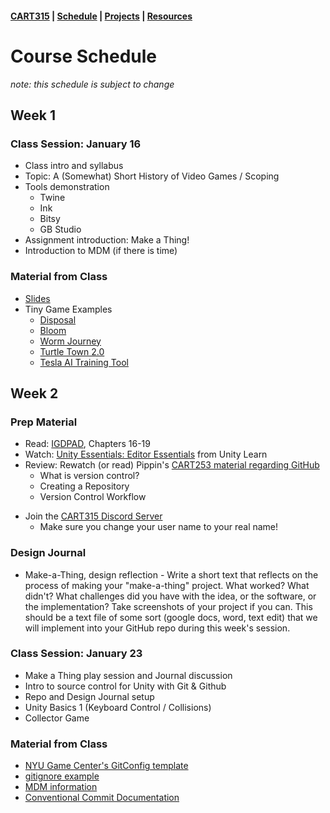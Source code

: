 #### [CART315](../cart315/) | [Schedule](schedule.md) | [Projects](projects.md) | [Resources](resources.md)

# Course Schedule
_note: this schedule is subject to change_

## Week 1

### Class Session: January 16
* Class intro and syllabus
* Topic: A (Somewhat) Short History of Video Games / Scoping
* Tools demonstration
	* Twine
	* Ink
	* Bitsy
	* GB Studio
* Assignment introduction: Make a Thing!
* Introduction to MDM (if there is time)
### Material from Class
* [Slides](../classSlides/cart315_introduction.pdf)
* Tiny Game Examples
	* [Disposal](https://xerrf.itch.io/disposal)
	* [Bloom](https://petroochio.itch.io/bloom)
	* [Worm Journey](https://kajhar.itch.io/worm-journey)
	* [Turtle Town 2.0](https://invisii.itch.io/turtle-town-2)
	* [Tesla AI Training Tool](https://harrison-b.itch.io/tesla-ai-training-tool)

## Week 2

### Prep Material
* Read: [IGDPAD](https://concordiauniversity.on.worldcat.org/oclc/1340042737), Chapters 16-19
* Watch: [Unity Essentials: Editor Essentials](https://learn.unity.com/pathway/unity-essentials) from Unity Learn
* Review: Rewatch (or read) Pippin's [CART253 material regarding GitHub](https://pippinbarr.com/cart253/topics/hello-world/) 
	* What is version control?
	* Creating a Repository
	* Version Control Workflow
- Join the [CART315 Discord Server](https://discord.gg/5GhDUDKc)
	- Make sure you change your user name to your real name!
### Design Journal
- Make-a-Thing, design reflection - Write a short text that reflects on the process of making your "make-a-thing" project. What worked? What didn't? What challenges did you have with the idea, or the software, or the implementation? Take screenshots of your project if you can. This should be a text file of some sort (google docs, word, text edit) that we will implement into your GitHub repo during this week's session.
### Class Session: January 23
* Make a Thing play session and Journal discussion
* Intro to source control for Unity with Git & Github
* Repo and Design Journal setup
* Unity Basics 1 (Keyboard Control / Collisions)
* Collector Game

### Material from Class
- [NYU Game Center's GitConfig template](https://github.com/NYUGameCenter/Unity-Git-Config)
- [gitignore example](https://github.com/mouseandthebillionaire/Cart315/blob/main/.gitignore)
- [MDM information](https://www.gamesasresearch.com/mdm)
- [Conventional Commit Documentation](https://www.conventionalcommits.org/en/v1.0.0-beta.2/)

<!--
## Week 3

### Prep Material
* Read: [IGDPAD](https://concordiauniversity.on.worldcat.org/oclc/1340042737), Chapters 20-24 
* Watch (from Unity Beginning Gameplay Scripting): 
  * [Scripts as Behavior Components](https://learn.unity.com/tutorial/scripts-as-behaviour-components?projectId=5c8920b4edbc2a113b6bc26a)
  * <a href="https://unity3d.com/learn/tutorials/topics/scripting/variables-and-functions?playlist=17117">Variables and Functions</a>
  * <a href="https://unity3d.com/learn/tutorials/topics/scripting/data-types?playlist=17117">Data Types</a>
  * <a href="https://unity3d.com/learn/tutorials/topics/scripting/if-statements?playlist=17117">IF Statements</a>
  * <a href="https://unity3d.com/learn/tutorials/topics/scripting/switch-statements?playlist=17117">Switch Statements</a>
  * [Loops](https://learn.unity.com/tutorial/loops-z2b)
  * [Arrays](https://learn.unity.com/tutorial/arrays-9o)

### Class Session: February 1

* Topic: Prototyping
* Unity basics 2
* Pawng

### Material from Class
* [DownGit](https://minhaskamal.github.io/DownGit/#/home): to download specific folders from the class repo (i.e copy/paste "https://github.com/mouseandthebillionaire/Cart315/tree/main/examples/fallingAsleep" to just get the example project from class session 2)
* The Concordia [C-Lab](https://clab.concordia.ca) is available for any tutoring / programming help you may need

## Week 4

### Prep Materials
* Read: [IGDPAD](https://concordiauniversity.on.worldcat.org/oclc/1340042737), Chapters 26-28
* Watch (from Unity Beginner Gameplay Scripting):
  * [Debugging](https://learn.unity.com/tutorial/get-started-with-visual-studio-and-unity)
  * [Classes](https://unity3d.com/learn/tutorials/topics/scripting/classes?playlist=17117)
  * [Look At](https://unity3d.com/learn/tutorials/topics/scripting/classes?playlist=17117)
  * [Enumerations](https://learn.unity.com/tutorial/enumerations?projectId=5c8920b4edbc2a113b6bc26a)
  * [Update and Fixed Update](https://learn.unity.com/tutorial/update-and-fixedupdate?projectId=5c8920b4edbc2a113b6bc26a)
    
### Class Session: February 8
* Unity basics 3
* Breakin' Out
* Assignment introduction: Prototypes and Design Journal

## Week 5

### Prep Materials
* Read: [IGDPAD](https://concordiauniversity.on.worldcat.org/oclc/1340042737), Chapters 25
* Design Journal: Game Analysis - Find a game that you know well or are interested by. What decisions have the designers made that cause the game to be interesting? Where have they failed? Think mechanically rather than thematically. What ideas/methods/techniques do you think you could borrow for future projects?

### Class Session 5: February 15
* Topic: Playtesting
* In-class playtests

## Week 6
### Prep Materials
* Read: [IGDPAD](https://concordiauniversity.on.worldcat.org/oclc/1340042737), Chapter 7, <em>Acting Like a Designer</em>
* Watch: [How Cuphead's Booses (Try to) Kill You](https://www.youtube.com/watch?v=F8T6Ul4aHTI), from Game Maker's Toolkit

### Class Session: February 22
* SHMUP Remix Presentations
* Topic: Getting Ideas for Games
* Ideation Workshop
* Unity Workshop

## February 26 - March 3: Reading Week | No Class

## Week 7

### Prep Materials
* Design Journal: Conceptualizing - Journal about your ideation process. Include any Design Values, Precedents, and your 3 favourite ideas. These don't have to be very detailed, just a few sentences to capture the main game concept.

### Class Session: March 7
* Debugging Practicum
* Topic: Prototyping
* Exploration Prototype 1
* In-class playtests

## Week 8

### Prep Materials
- Design Journal: Prototyping Stage 1 - Journal about the first stage of your prototyping process. What was your idea? What specific questions where you trying to answer (goals)? Was it a look/feel, role, implementation prototype?What fidelity levels are you dealing with? What did you learn and what are the next steps?
- Go through a second stage of prototypes to test with friends and family. From this you will build an initial Iterative Prototype that, along with a journal entry, will be due on Week 9.
### Class Session: March 14
- (Asynchronous due to Student Strike)
* Exploration Prototype 2

## Week 9
### Prep Materials
- Design Journal: Prototyping Stage 2 - Document where you are at this point in your prototyping process
### Class Session: March 21 
* Topic: Playtesting
* Iterative Prototype 1

## Week 10
### Prep Materials
- Design Journal: Prototyping Stage 3 - Document where you are at this point in your prototyping process
### Class Session: March 28
- (Asynchronous)
* Iterative Prototype 2

## Week 11
### Prep Materials
- Design Journal: Prototyping Stage 4 - Document and reflect on the entire design process
### Class Session: April 4
- Topic: Presentations
### Materials from Class
- [Slides](../classSlides/cart315_pitching.pdf)
- [Pitch Template (pdf)](../classSlides/cart315_pitchTemplate.pdf)

## Week 12
### Prep Materials
- Design Journal: Final Stage (reminder: this material will be in your presentation also!)
### Class Session: April 11
- Project Presentations / Playday

## Week 12: Make-Up Class
### Class Session: April 17
-->
